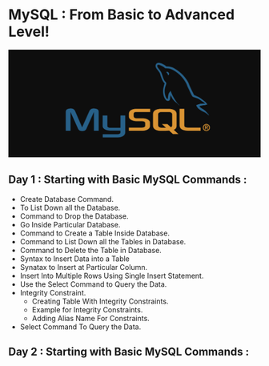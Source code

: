 # MySQL : From Basic to Advanced Level!
![](/images/sql3.png)

## Day 1 : Starting with Basic MySQL Commands :

  - Create Database Command.
  - To List Down all the Database.
  - Command to Drop the Database.
  - Go Inside Particular Database.
  - Command to Create a Table Inside Database.
  - Command to List Down all the Tables in Database.
  - Command to Delete the Table in Database.
  - Syntax to Insert Data into a Table
  - Synatax to Insert at Particular Column.
  - Insert Into Multiple Rows Using Single Insert Statement.
  - Use the Select Command to Query the Data.
  - Integrity Constraint.
     - Creating Table With Integrity Constraints.
     - Example for Integrity Constraints.
     - Adding Alias Name For Constraints.
- Select Command To Query the Data.


## Day 2 : Starting with Basic MySQL Commands :
